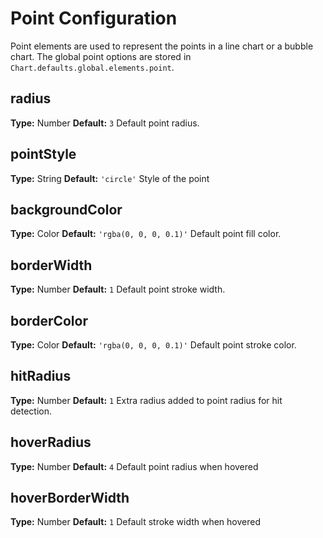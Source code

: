 # Point Configuration

Point elements are used to represent the points in a line chart or a bubble chart. The global point options are stored in `Chart.defaults.global.elements.point`.

## radius
**Type:** Number
**Default:** `3`
Default point radius.

## pointStyle
**Type:** String
**Default:** `'circle'`
Style of the point

## backgroundColor
**Type:** Color
**Default:** `'rgba(0, 0, 0, 0.1)'`
Default point fill color.

## borderWidth
**Type:** Number
**Default:** `1`
Default point stroke width.

## borderColor
**Type:** Color
**Default:** `'rgba(0, 0, 0, 0.1)'`
Default point stroke color.

## hitRadius
**Type:** Number
**Default:** `1`
Extra radius added to point radius for hit detection.

## hoverRadius
**Type:** Number
**Default:** `4`
Default point radius when hovered

## hoverBorderWidth
**Type:** Number
**Default:** `1`
Default stroke width when hovered
